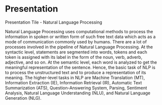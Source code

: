 # Presentation

Presentation Tile - Natural Language Processing

Natural Language Processing uses computational methods to process the information in spoken or written form of such free text data which acts as a mode of communication commonly used by humans.
There are a lot of processes involved in the pipeline of Natural Language Processing.
At the syntactic level, statements are segmented into words, tokens and each token is assigned with its label in the form of the noun, verb, adverb, adjective, and so on.
At the semantic level, each word is analyzed to get the meaningful representation of the sentence.
Hence, the basic task of NLP is to process the unstructured text and to produce a representation of its meaning. The higher-level tasks in NLP are Machine Translation (MT), Information Extraction (IE), Information Retrieval (IR), Automatic Text Summarization (ATS), Question-Answering System, Parsing, Sentiment Analysis, Natural Language Understanding (NLU), and Natural Language Generation (NLG).
